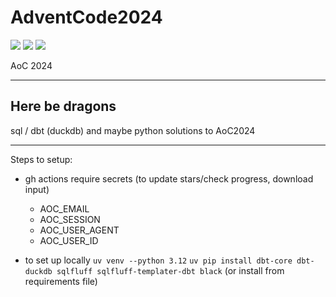 # AdventCode2024

![](https://img.shields.io/badge/day%20📅-15-blue)
![](https://img.shields.io/badge/stars%20⭐-24-yellow)
![](https://img.shields.io/badge/days%20completed-11-red)

AoC 2024

---
Here be dragons
---

sql / dbt (duckdb) and maybe python solutions to AoC2024


---
Steps to setup:

- gh actions require secrets (to update stars/check progress, download input)
    - AOC_EMAIL
    - AOC_SESSION
    - AOC_USER_AGENT
    - AOC_USER_ID
 
- to set up locally
`uv venv --python 3.12`
`uv pip install dbt-core dbt-duckdb sqlfluff sqlfluff-templater-dbt black`
(or install from requirements file)
